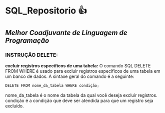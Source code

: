 # SQL_Repositorio 👍
## *Melhor Coadjuvante de Linguagem de Programação*


### INSTRUÇÃO DELETE:

**excluir registros específicos de uma tabela:**
O comando SQL DELETE FROM WHERE é usado para excluir registros específicos de uma tabela em um banco de dados. A sintaxe geral do comando é a seguinte:

 ```javascript
DELETE FROM nome_da_tabela WHERE condição;
```
nome_da_tabela é o nome da tabela da qual você deseja excluir registros.
condição é a condição que deve ser atendida para que um registro seja excluído.
